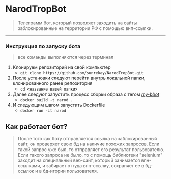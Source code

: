 # NarodTropBot

>Телеграмм бот, который позволяет заходить на сайты заблокированные на территории РФ с помощью внп-ссылки.
---


 ### **Инструкция по запуску бота** ###
>все команды выполняются через терминал
  1. Клонируем репозиторий на свой компьютер 
      - `git clone https://github.com/sunrekay/NarodTropBot.git `
  2. После установки следуют перейти внутрь локальной папки, клонированного ранее репозитория
      - `cd <название вашей папки>`
  3. Далее следуют запустить процесс сборки образа с тегом <u>*my-bbot*</u>
      - `docker build -t narod .`
  4. И следующим шагом запустить Dockerfile
      - `docker run -it narod `

## Как работает бот?
>После того как боту отправляется ссылка на заблокированный сайт, он проверяет свою бд на наличие похожих запросов. Если такой запрос уже был, то отправляет его результат пользователю. Если такого запроса не было, то с помощь библиотеки "selenium" заходит на специальный веб-сайт, который занимается впн-ссылками, и забирает оттуда впн-ссылку, сохраняет ее в бд-ссылок и в бд-итории пользователя.
